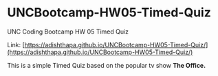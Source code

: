 # UNCBootcamp-HW05-Timed-Quiz
UNC Coding Bootcamp HW 05 Timed Quiz

Link: [https://adishthapa.github.io/UNCBootcamp-HW05-Timed-Quiz/](https://adishthapa.github.io/UNCBootcamp-HW05-Timed-Quiz/)

This is a simple Timed Quiz based on the popular tv show <strong>The Office.</strong>
